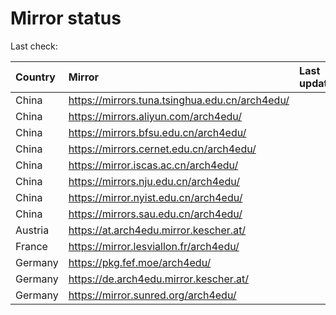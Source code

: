 <script src="./time.js"></script>
# Mirror status
Last check: <script type="text/javascript">localize(1719458525.4172094);</script>

|Country|Mirror|Last update|
|:------|:-----|:----------|
|China|https://mirrors.tuna.tsinghua.edu.cn/arch4edu/|<script type="text/javascript">localize(1719426852);</script>|
|China|https://mirrors.aliyun.com/arch4edu/|<script type="text/javascript">localize(1719426852);</script>|
|China|https://mirrors.bfsu.edu.cn/arch4edu/|<script type="text/javascript">localize(1719426852);</script>|
|China|https://mirrors.cernet.edu.cn/arch4edu/|<script type="text/javascript">localize(1719426852);</script>|
|China|https://mirror.iscas.ac.cn/arch4edu/|<script type="text/javascript">localize(1719426852);</script>|
|China|https://mirrors.nju.edu.cn/arch4edu/|<script type="text/javascript">localize(1719340624);</script>|
|China|https://mirror.nyist.edu.cn/arch4edu/|<script type="text/javascript">localize(1719383713);</script>|
|China|https://mirrors.sau.edu.cn/arch4edu/|<script type="text/javascript">localize(1719426852);</script>|
|Austria|https://at.arch4edu.mirror.kescher.at/|<script type="text/javascript">localize(1719426852);</script>|
|France|https://mirror.lesviallon.fr/arch4edu/|<script type="text/javascript">localize(1719426852);</script>|
|Germany|https://pkg.fef.moe/arch4edu/|<script type="text/javascript">localize(1719426852);</script>|
|Germany|https://de.arch4edu.mirror.kescher.at/|<script type="text/javascript">localize(1719426852);</script>|
|Germany|https://mirror.sunred.org/arch4edu/|<script type="text/javascript">localize(1719426852);</script>|

<script src="./tablefilter/tablefilter.js"></script>
<script src="./table.js"></script>